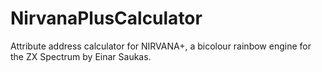 # NirvanaPlusCalculator
Attribute address calculator for NIRVANA+, a bicolour rainbow engine for the ZX Spectrum by Einar Saukas.
